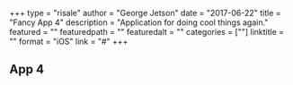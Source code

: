 +++
type = "risale"
author = "George Jetson"
date = "2017-06-22"
title = "Fancy App 4"
description = "Application for doing cool things again."
featured = ""
featuredpath = ""
featuredalt = ""
categories = [""]
linktitle = ""
format = "iOS"
link = "#"
+++

## App 4
